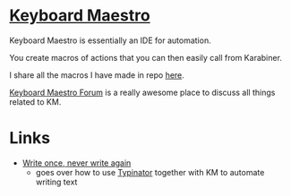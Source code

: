 # [Keyboard Maestro](https://www.keyboardmaestro.com/main/)

Keyboard Maestro is essentially an IDE for automation. 

You create macros of actions that you can then easily call from Karabiner.

I share all the macros I have made in repo [here](https://github.com/nikitavoloboev/km-macros).

[Keyboard Maestro Forum](https://forum.keyboardmaestro.com/latest) is a really awesome place to discuss all things related to KM.

# Links

- [Write once, never write again](https://medium.com/@NikitaVoloboev/write-once-never-write-again-c2fa1f6c4e8) 
	- goes over how to use [Typinator](http://www.ergonis.com/products/typinator/) together with KM to automate writing text

